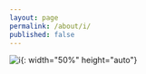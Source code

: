 ```yaml
---
layout: page
permalink: /about/i/
published: false
---
```

![i](../../assets/images/i.jpg){: width="50%" height="auto"}